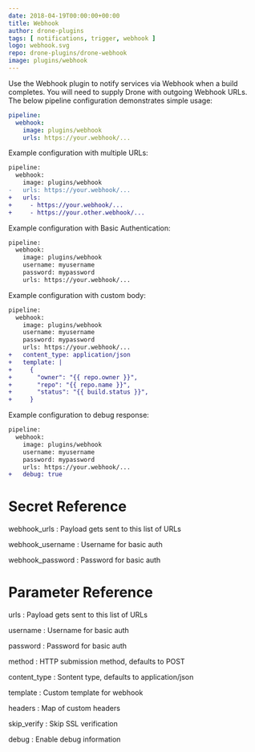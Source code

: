 ```yaml
---
date: 2018-04-19T00:00:00+00:00
title: Webhook
author: drone-plugins
tags: [ notifications, trigger, webhook ]
logo: webhook.svg
repo: drone-plugins/drone-webhook
image: plugins/webhook
---
```


Use the Webhook plugin to notify services via Webhook when a build completes. You will need to supply Drone with outgoing Webhook URLs. The below pipeline configuration demonstrates simple usage:

```yaml
pipeline:
  webhook:
    image: plugins/webhook
    urls: https://your.webhook/...
```

Example configuration with multiple URLs:

```diff
pipeline:
  webhook:
    image: plugins/webhook
-   urls: https://your.webhook/...
+   urls:
+     - https://your.webhook/...
+     - https://your.other.webhook/...
```

Example configuration with Basic Authentication:

```diff
pipeline:
  webhook:
    image: plugins/webhook
    username: myusername
    password: mypassword
    urls: https://your.webhook/...
```

Example configuration with custom body:

```diff
pipeline:
  webhook:
    image: plugins/webhook
    username: myusername
    password: mypassword
    urls: https://your.webhook/...
+   content_type: application/json
+   template: |
+     {
+       "owner": "{{ repo.owner }}",
+       "repo": "{{ repo.name }}",
+       "status": "{{ build.status }}",
+     }
```

Example configuration to debug response:

```diff
pipeline:
  webhook:
    image: plugins/webhook
    username: myusername
    password: mypassword
    urls: https://your.webhook/...
+   debug: true
```

# Secret Reference

webhook_urls
: Payload gets sent to this list of URLs

webhook_username
: Username for basic auth

webhook_password
: Password for basic auth

# Parameter Reference

urls
: Payload gets sent to this list of URLs

username
: Username for basic auth

password
: Password for basic auth

method
: HTTP submission method, defaults to POST

content_type
: Sontent type, defaults to application/json

template
: Custom template for webhook

headers
: Map of custom headers

skip_verify
: Skip SSL verification

debug
: Enable debug information
